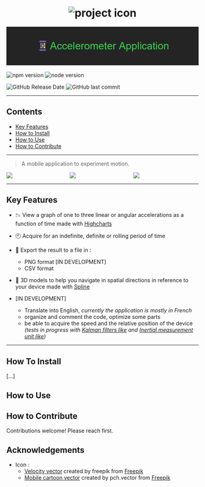 <h1 align="center">
  <img style="width: 125px" src="https://cdn.discordapp.com/attachments/972230493871427735/1004059649546391635/icon.png" alt="project icon">
</h1>

![Accelerometer Application](images/title.png)

![npm version](https://img.shields.io/badge/npm-v6.14.14-blue)
![node version](https://img.shields.io/badge/node-v14.17.5-blue)

![GitHub Release Date](https://img.shields.io/github/release-date/Raserber/accelerometer-application)
![GitHub last commit](https://img.shields.io/github/last-commit/Raserber/accelerometer-application)

---

## Contents

- [Key Features](#key-features)
- [How to Install](#How-to-Install)
- [How to Use](#How-to-Use)
- [How to Contribute](#how-to-contribute)

---

> A mobile application to experiment motion.

<div style="display: flex; flex-wrap: nowrap">
  <image style="width: 33%; max-width: 250px; min-width: 150px" src="https://cdn.discordapp.com/attachments/972230493871427735/1003787659996573786/x.gif"></image><image style="width: 33%; max-width: 250px; min-width: 150px" src="https://cdn.discordapp.com/attachments/972230493871427735/1003787660340514926/xy.gif"></image><image style="width: 33%; max-width: 250px; min-width: 150px" src="https://cdn.discordapp.com/attachments/972230493871427735/1003787660772507648/xyz.gif"></image>
</div>

---

## Key Features

- 📉 View a graph of one to three linear or angular accelerations as a function of time made
  with [Highcharts](https://www.highcharts.com/)
- 🕙 Acquire for an indefinite, definite or rolling period of time
- 💾 Export the result to a file in :
    - PNG format [IN DEVELOPMENT]
    - CSV format
- 🎲 3D models to help you navigate in spatial directions in reference to your device made
  with [Spline](https://spline.design/)


- [IN DEVELOPMENT]
  - Translate into English, *currently the application is mostly in French*
  - organize and comment the code, optimize some parts
  - be able to acquire the speed and the relative position of the device *(tests in progress with [Kalman filters like](https://en.wikipedia.org/wiki/Kalman_filter)
    and [Inertial measurement unit like](https://en.wikipedia.org/wiki/Inertial_measurement_unit))*

---

## How To Install

[...]

## How to Use

## How to Contribute

Contributions welcome! Please reach first.

## Acknowledgements

- Icon :
  - [Velocity vector](https://www.freepik.com/vectors/velocity) created by freepik from [Freepik](https://www.freepik.com/)
  - [Mobile cartoon vector](https://www.freepik.com/vectors/mobile-cartoon) created by pch.vector from [Freepik](https://www.freepik.com/)
